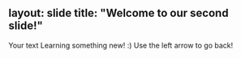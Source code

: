 layout: slide
title: "Welcome to our second slide!"
---
Your text
Learning something new! :) 
Use the left arrow to go back!

